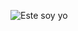![Este soy yo](https://th.bing.com/th/id/R.6851295d3828c9c14be544b47129524d?rik=SA9xmlURWTlkfQ&pid=ImgRaw&r=0)
